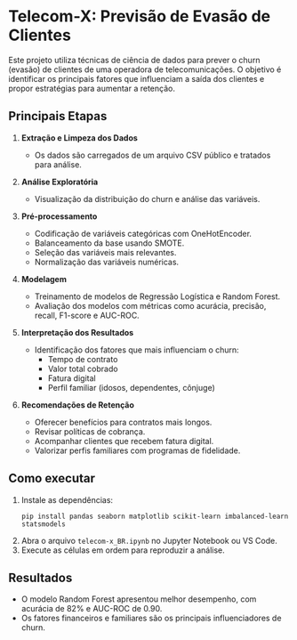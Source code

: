 # Telecom-X: Previsão de Evasão de Clientes

Este projeto utiliza técnicas de ciência de dados para prever o churn (evasão) de clientes de uma operadora de telecomunicações. O objetivo é identificar os principais fatores que influenciam a saída dos clientes e propor estratégias para aumentar a retenção.

## Principais Etapas

1. **Extração e Limpeza dos Dados**
   - Os dados são carregados de um arquivo CSV público e tratados para análise.

2. **Análise Exploratória**
   - Visualização da distribuição do churn e análise das variáveis.

3. **Pré-processamento**
   - Codificação de variáveis categóricas com OneHotEncoder.
   - Balanceamento da base usando SMOTE.
   - Seleção das variáveis mais relevantes.
   - Normalização das variáveis numéricas.

4. **Modelagem**
   - Treinamento de modelos de Regressão Logística e Random Forest.
   - Avaliação dos modelos com métricas como acurácia, precisão, recall, F1-score e AUC-ROC.

5. **Interpretação dos Resultados**
   - Identificação dos fatores que mais influenciam o churn:
     - Tempo de contrato
     - Valor total cobrado
     - Fatura digital
     - Perfil familiar (idosos, dependentes, cônjuge)

6. **Recomendações de Retenção**
   - Oferecer benefícios para contratos mais longos.
   - Revisar políticas de cobrança.
   - Acompanhar clientes que recebem fatura digital.
   - Valorizar perfis familiares com programas de fidelidade.

## Como executar

1. Instale as dependências:
   ```
   pip install pandas seaborn matplotlib scikit-learn imbalanced-learn statsmodels
   ```
2. Abra o arquivo `telecom-x_BR.ipynb` no Jupyter Notebook ou VS Code.
3. Execute as células em ordem para reproduzir a análise.

## Resultados

- O modelo Random Forest apresentou melhor desempenho, com acurácia de 82% e AUC-ROC de 0.90.
- Os fatores financeiros e familiares são os principais influenciadores de churn.